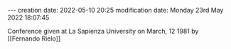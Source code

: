 --- creation date: 2022-05-10 20:25 modification date: Monday 23rd May 2022 18:07:45 









Conference given at  La Sapienza University on March, 12 1981 by [[Fernando Rielo]]
